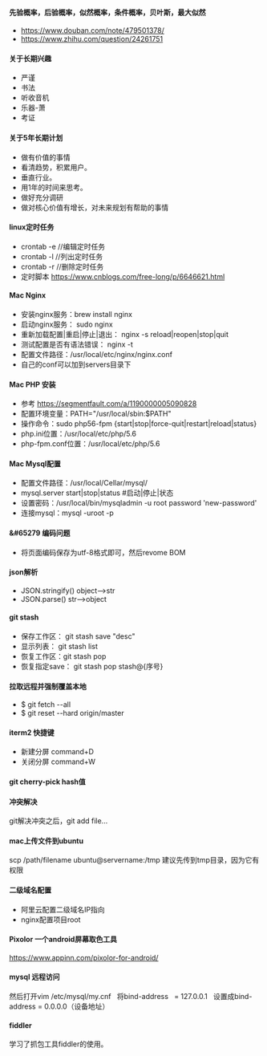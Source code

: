 #### 先验概率，后验概率，似然概率，条件概率，贝叶斯，最大似然
- https://www.douban.com/note/479501378/
- https://www.zhihu.com/question/24261751

#### 关于长期兴趣
- 严谨
- 书法
- 听收音机
- 乐器-萧
- 考证

#### 关于5年长期计划
- 做有价值的事情
- 看清趋势，积累用户。
- 垂直行业。
- 用1年的时间来思考。
- 做好充分调研
- 做对核心价值有增长，对未来规划有帮助的事情

#### linux定时任务
- crontab -e  //编辑定时任务
- crontab -l  //列出定时任务
- crontab -r  //删除定时任务
- 定时脚本 https://www.cnblogs.com/free-long/p/6646621.html

#### Mac Nginx  
- 安装nginx服务：brew install nginx
- 启动nginx服务： sudo nginx
- 重新加载配置|重启|停止|退出： nginx -s reload|reopen|stop|quit
- 测试配置是否有语法错误： nginx -t
- 配置文件路径：/usr/local/etc/nginx/nginx.conf
- 自己的conf可以加到servers目录下

#### Mac PHP 安装
- 参考 https://segmentfault.com/a/1190000005090828
- 配置环境变量：PATH="/usr/local/sbin:$PATH"
- 操作命令：sudo php56-fpm {start|stop|force-quit|restart|reload|status}
- php.ini位置：/usr/local/etc/php/5.6
- php-fpm.conf位置：/usr/local/etc/php/5.6

#### Mac Mysql配置
- 配置文件路径：/usr/local/Cellar/mysql/
- mysql.server start|stop|status #启动|停止|状态
- 设置密码：/usr/local/bin/mysqladmin -u root password 'new-password'
- 连接mysql：mysql -uroot -p

#### &#65279 编码问题
- 将页面编码保存为utf-8格式即可，然后revome BOM

#### json解析
- JSON.stringify() object-->str
- JSON.parse()  str-->object

#### git stash
- 保存工作区： git stash save "desc"
- 显示列表： git stash list
- 恢复工作区：git stash pop
- 恢复指定save： git stash pop stash@{序号}

#### 拉取远程并强制覆盖本地
- $ git fetch --all
- $ git reset --hard origin/master

#### iterm2 快捷键
- 新建分屏 command+D
- 关闭分屏 command+W

#### git cherry-pick hash值

#### 冲突解决
git解决冲突之后，git add file... 

#### mac上传文件到ubuntu 
scp /path/filename ubuntu@servername:/tmp 建议先传到tmp目录，因为它有权限

#### 二级域名配置
- 阿里云配置二级域名IP指向
- nginx配置项目root

#### Pixolor 一个android屏幕取色工具  
https://www.appinn.com/pixolor-for-android/  

#### mysql 远程访问
然后打开vim  /etc/mysql/my.cnf  
将bind-address    = 127.0.0.1  
设置成bind-address    = 0.0.0.0（设备地址）  


#### fiddler
学习了抓包工具fiddler的使用。


